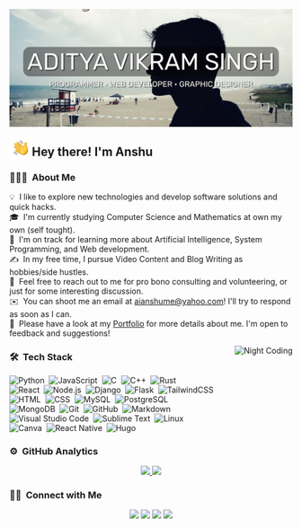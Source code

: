 ![Aditya Vikram Singh Banner](https://raw.githubusercontent.com/AVS1508/AVS1508/master/assets/Aditya%20Vikram%20Singh%20Banner.jpg)

<img alt="Night Coding" src="./assets/Hand%20Wave.gif" width='40' align="left"/><h2>Hey there! I'm Anshu</h2>

<!-- ## 👋 &nbsp;Hey there! I'm Aditya -->

### 👨🏻‍💻 &nbsp;About Me

💡 &nbsp;I like to explore new technologies and develop software solutions and quick hacks.\
🎓 &nbsp;I'm currently studying Computer Science and Mathematics at own my own (self tought).\
🌱 &nbsp;I'm on track for learning more about Artificial Intelligence, System Programming, and Web development.\
✍️ &nbsp;In my free time, I pursue Video Content and Blog Writing as hobbies/side hustles.\
💬 &nbsp;Feel free to reach out to me for pro bono consulting and volunteering, or just for some interesting discussion.\
✉️ &nbsp;You can shoot me an email at aianshume@yahoo.com! I'll try to respond as soon as I can.\
📄 &nbsp;Please have a look at my [Portfolio](https://codenanshu.in) for more details about me. I'm open to feedback and suggestions!

<img alt="Night Coding" src="https://raw.githubusercontent.com/aianshume/aianshume/master/assets/Night-Coding.gif" align="right"/>

### 🛠 &nbsp;Tech Stack

![Python](https://img.shields.io/badge/-Python-05122A?style=flat&logo=python)&nbsp;
![JavaScript](https://img.shields.io/badge/-JavaScript-05122A?style=flat&logo=javascript)&nbsp;
![C](https://img.shields.io/badge/-C-05122A?style=flat&logo=C&logoColor=A8B9CC)&nbsp;
![C++](https://img.shields.io/badge/-C++-05122A?style=flat&logo=C%2B%2B&logoColor=00599C)&nbsp;
![Rust](https://img.shields.io/badge/-Rust-05122A?style=flat&logo=Rust&logoColor=276DC3)\
![React](https://img.shields.io/badge/-React-05122A?style=flat&logo=react)&nbsp;
![Node.js](https://img.shields.io/badge/-Node.js-05122A?style=flat&logo=node.js)&nbsp;
![Django](https://img.shields.io/badge/-Django-05122A?style=flat&logo=django&logoColor=092E20)&nbsp;
![Flask](https://img.shields.io/badge/-Flask-05122A?style=flat&logo=flask)&nbsp;
![TailwindCSS](https://img.shields.io/badge/-TailwindCSS-05122A?style=flat&logo=tailwindcss&logoColor=563D7C)\
![HTML](https://img.shields.io/badge/-HTML-05122A?style=flat&logo=HTML5)&nbsp;
![CSS](https://img.shields.io/badge/-CSS-05122A?style=flat&logo=CSS3&logoColor=1572B6)&nbsp;
![MySQL](https://img.shields.io/badge/-MySQL-05122A?style=flat&logo=mysql)&nbsp;
![PostgreSQL](https://img.shields.io/badge/-PostgreSQL-05122A?style=flat&logo=postgresql)\
![MongoDB](https://img.shields.io/badge/-MongoDB-05122A?style=flat&logo=mongodb)&nbsp;
![Git](https://img.shields.io/badge/-Git-05122A?style=flat&logo=git)&nbsp;
![GitHub](https://img.shields.io/badge/-GitHub-05122A?style=flat&logo=github)&nbsp;
![Markdown](https://img.shields.io/badge/-Markdown-05122A?style=flat&logo=markdown)\
![Visual Studio Code](https://img.shields.io/badge/-Visual%20Studio%20Code-05122A?style=flat&logo=visual-studio-code&logoColor=007ACC)&nbsp;
![Sublime Text](https://img.shields.io/badge/-Sublime%20Text-05122A?style=flat&logo=sublimetext)&nbsp;
![Linux](https://img.shields.io/badge/-Linux-05122A?style=flat&logo=linux&logoColor=2C2255)\
![Canva](https://img.shields.io/badge/-Canva-05122A?style=flat&logo=canva)&nbsp;
![React Native](https://img.shields.io/badge/-React%20Native-05122A?style=flat&logo=expo)&nbsp;
![Hugo](https://img.shields.io/badge/-Hugo-05122A?style=flat&logo=hugo)

### ⚙️ &nbsp;GitHub Analytics

<p align="center">
<a href="https://github.com/aianshume">
  <img height="180em" src="https://github-readme-stats-eight-theta.vercel.app/api?username=aianshume&show_icons=true&theme=algolia&include_all_commits=true&count_private=true"/>
  <img height="180em" src="https://github-readme-stats-eight-theta.vercel.app/api/top-langs/?username=aianshume&layout=compact&langs_count=8&theme=algolia"/>
</a>
</p>

### 🤝🏻 &nbsp;Connect with Me

<p align="center">
<a href="https://www.codenanshu.in"><img src="https://img.shields.io/badge/-codenanshu.in-3423A6?style=flat&logo=Google-Chrome&logoColor=white"/></a>
<a href="https://linkedin.com/in/anshu-meena-45a64123b"><img src="https://img.shields.io/badge/-Anshu%20Meena-0077B5?style=flat&logo=Linkedin&logoColor=white"/></a>
<a href="mailto:aianshume@yahoo.com"><img src="https://img.shields.io/badge/-aianshume@yahoo.com-D14836?style=flat&logo=Gmail&logoColor=white"/></a>
<a href="https://twitter.com/aianshume"><img src="https://img.shields.io/badge/-@aianshume-E4405F?style=flat&logo=Twitter&logoColor=white"/></a>
</p>

